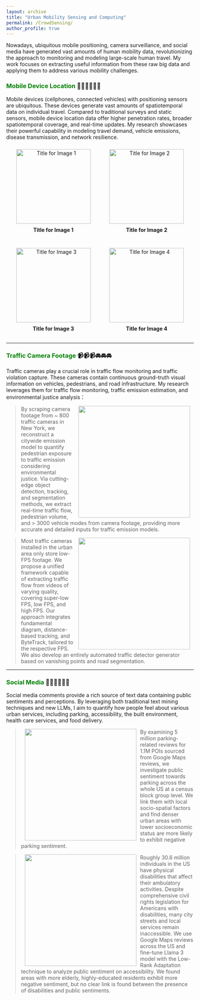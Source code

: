```yaml
---
layout: archive
title: "Urban Mobility Sensing and Computing"
permalink: /CrowdSensing/
author_profile: true
---
```


Nowadays, ubiquitous mobile positioning, camera surveillance, and social media have generated vast amounts of human mobility data,
revolutionizing the approach to monitoring and modeling large-scale human travel. 
My work focuses on extracting useful information from these raw big data and applying them to address various mobility challenges.

### <span style="color: green"> Mobile Device Location </span> 📱📱📱🚶🚶🚶
Mobile devices (cellphones, connected vehicles) with positioning sensors are ubiquitous.
These devices generate vast amounts of spatiotemporal data on individual travel. 
Compared to traditional surveys and static sensors, mobile device location data offer higher penetration rates, broader spatiotemporal coverage, and real-time updates. 
My research showcases their powerful capability in modeling travel demand, vehicle emissions, disease transmission, and network resilience.

<style>
  .image-container {
    display: inline-block;
    width: 45%;
    margin: 10px;
    text-align: center;
  }

  .image-container img {
    height: 200px; /* Set the height you want for all images */
    width: auto;   /* Auto width to maintain aspect ratio */
  }

  .image-title {
    margin-top: 8px;
    font-size: 14px;
    font-weight: bold;
  }

  .row {
    text-align: center;
    margin-bottom: 20px;
  }
</style>

<div class="row">
  <div class="image-container">
    <a href="link_to_page1" target="_blank">
      <img src="https://songhuahu-umd.github.io/images/FF11.png" alt="Title for Image 1"/>
    </a>
    <div class="image-title">Title for Image 1</div>
  </div>

  <div class="image-container">
    <a href="link_to_page2" target="_blank">
      <img src="https://songhuahu-umd.github.io/images/OD2T2.png" alt="Title for Image 2"/>
    </a>
    <div class="image-title">Title for Image 2</div>
  </div>
</div>

<div class="row">
  <div class="image-container">
    <a href="link_to_page3" target="_blank">
      <img src="path_to_image3" alt="Title for Image 3"/>
    </a>
    <div class="image-title">Title for Image 3</div>
  </div>

  <div class="image-container">
    <a href="link_to_page4" target="_blank">
      <img src="path_to_image4" alt="Title for Image 4"/>
    </a>
    <div class="image-title">Title for Image 4</div>
  </div>
</div>


[//]: # (<p align="center">)

[//]: # (    <img src="https://songhuahu-umd.github.io/images/FF11.png" alt="Title for Image 1" width="30%" hspace="5"/>)

[//]: # (    <img src="https://songhuahu-umd.github.io/images/OD2T1.png" alt="Title for Image 2" width="30%" hspace="5"/>)

[//]: # (    <img src="https://songhuahu-umd.github.io/images/FF11.png" alt="Title for Image 3" width="30%" hspace="5"/>)

[//]: # (</p>)

[//]: # ()
[//]: # (<p align="center">)

[//]: # (  <b>Title for Image 1</b> &nbsp;&nbsp;&nbsp;&nbsp;&nbsp;)

[//]: # (  <b>Title for Image 2</b> &nbsp;&nbsp;&nbsp;&nbsp;&nbsp;)

[//]: # (  <b>Title for Image 3</b>)

[//]: # (</p>)

[//]: # (<a href="https://www.sciencedirect.com/science/article/pii/S0968090X20308524"><img style="float: left" src="https://songhuahu-umd.github.io/images/FF11.png" width="300" hspace="20"></a>)

---

### <span style="color: green"> Traffic Camera Footage </span> 📹📹📹🚘🚘🚘
Traffic cameras play a crucial role in traffic flow monitoring and traffic violation capture. 
These cameras contain continuous ground-truth visual information on vehicles, pedestrians, and road infrastructure. 
My research leverages them for traffic flow monitoring, traffic emission estimation, and environmental justice analysis：

> <a href="https://senseable.mit.edu/"><img style="float: right" src="https://songhuahu-umd.github.io/images/Camera0.png" width="300" hspace="10"></a>
By scraping camera footage from ~ 800 traffic cameras in New York, we reconstruct a citywide emission model to quantify pedestrian exposure to traffic emission considering environmental justice.
Via cutting-edge object detection, tracking, and segmentation methods, we extract real-time traffic flow, 
pedestrian volume, and > 3000 vehicle modes from camera footage, providing more accurate and detailed inputs for traffic emission models.

> <a href="https://senseable.mit.edu/"><img style="float: right" src="https://songhuahu-umd.github.io/images/camera0.gif" width="300" hspace="10"></a>
Most traffic cameras installed in the urban area only store low-FPS footage. 
We propose a unified framework capable of extracting traffic flow from videos of varying quality, 
covering super-low FPS, low FPS, and high FPS. 
Our approach integrates fundamental diagram, distance-based tracking, and ByteTrack, tailored to the respective FPS. 
We also develop an entirely automated traffic detector generator based on vanishing points and road segmentation.

---


### <span style="color: green"> Social Media </span>💬💬💬👥👥👥
Social media comments provide a rich source of text data containing public sentiments and perceptions.
By leveraging both traditional text mining techniques and new LLMs, 
I aim to quantify how people feel about various urban services, 
including parking, accessibility, the built environment, health care services, and food delivery.

> <a href="https://arxiv.org/pdf/2407.05104"><img style="float: left" src="https://songhuahu-umd.github.io/images/parking.png" width="300" hspace="10"></a>
By examining 5 million parking-related reviews for 1.1M POIs sourced from Google Maps reviews, 
we investigate public sentiment towards parking across the whole US at a census block group level. 
We link them with local socio-spatial factors and find denser urban areas with lower socioeconomic status 
are more likely to exhibit negative parking sentiment.

> <a href="https://arxiv.org/pdf/2409.08459"><img style="float: left" src="https://songhuahu-umd.github.io/images/access_framework.png" width="300" hspace="10"></a>
Roughly 30.6 million individuals in the US have physical disabilities that affect their ambulatory activities. 
Despite comprehensive civil rights legislation for Americans with disabilities, many city streets and local services remain inaccessible.
We use Google Maps reviews across the US and fine-tune Llama 3 model with the Low-Rank Adaptation technique to analyze public sentiment on accessibility.
We found areas with more elderly, highly-educated residents exhibit more negative sentiment, but no clear link is found between the presence of disabilities and public sentiments.